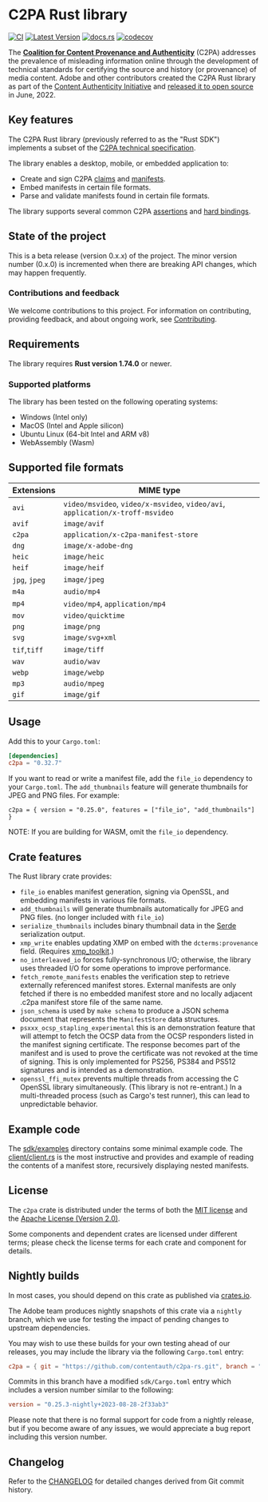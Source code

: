 # C2PA Rust library

[![CI](https://github.com/contentauth/c2pa-rs/actions/workflows/ci.yml/badge.svg)](https://github.com/contentauth/c2pa-rs/actions/workflows/ci.yml) [![Latest Version](https://img.shields.io/crates/v/c2pa.svg)](https://crates.io/crates/c2pa) [![docs.rs](https://img.shields.io/docsrs/c2pa)](https://docs.rs/c2pa/) [![codecov](https://codecov.io/gh/contentauth/c2pa-rs/branch/main/graph/badge.svg?token=YVHWI19EGN)](https://codecov.io/gh/contentauth/c2pa-rs)

<div style={{display: 'none'}}>

The **[Coalition for Content Provenance and Authenticity](https://c2pa.org)** (C2PA) addresses the prevalence of misleading information online through the development of technical standards for certifying the source and history (or provenance) of media content. Adobe and other contributors created the C2PA Rust library as part of the [Content Authenticity Initiative](https://contentauthenticity.org) and [released it to open source](https://contentauthenticity.org/blog/cai-releases-suite-of-open-source-tools-to-advance-digital-content-provenance) in June, 2022.

</div>

## Key features

The C2PA Rust library (previously referred to as the "Rust SDK") implements a subset of the [C2PA technical specification](https://c2pa.org/specifications/specifications/1.4/specs/C2PA_Specification.html).

The library enables a desktop, mobile, or embedded application to:
* Create and sign C2PA [claims](https://c2pa.org/specifications/specifications/1.4/specs/C2PA_Specification.html#_claims) and [manifests](https://c2pa.org/specifications/specifications/1.4/specs/C2PA_Specification.html#_manifests).
* Embed manifests in certain file formats.
* Parse and validate manifests found in certain file formats.

The library supports several common C2PA [assertions](https://c2pa.org/specifications/specifications/1.4/specs/C2PA_Specification.html#_c2pa_standard_assertions) and [hard bindings](https://c2pa.org/specifications/specifications/1.4/specs/C2PA_Specification.html#_hard_bindings).

## State of the project

This is a beta release (version 0.x.x) of the project. The minor version number (0.x.0) is incremented when there are breaking API changes, which may happen frequently.

### Contributions and feedback

We welcome contributions to this project.  For information on contributing, providing feedback, and about ongoing work, see [Contributing](https://github.com/contentauth/c2pa-js/blob/main/CONTRIBUTING.md).

## Requirements

The library requires **Rust version 1.74.0** or newer.

### Supported platforms

The library has been tested on the following operating systems:

* Windows (Intel only)
* MacOS (Intel and Apple silicon)
* Ubuntu Linux (64-bit Intel and ARM v8)
* WebAssembly (Wasm)

## Supported file formats

 | Extensions    | MIME type                                                                     |
 | ------------- | ----------------------------------------------------------------------------- |
 | `avi`         | `video/msvideo`, `video/x-msvideo`, `video/avi`, `application/x-troff-msvideo`|
 | `avif`        | `image/avif`                                                                  |
 | `c2pa`        | `application/x-c2pa-manifest-store`                                           |
 | `dng`         | `image/x-adobe-dng`                                                           |
 | `heic`        | `image/heic`                                                                  |
 | `heif`        | `image/heif`                                                                  |
 | `jpg`, `jpeg` | `image/jpeg`                                                                  |
 | `m4a`         | `audio/mp4`                                                                   |
 | `mp4`         | `video/mp4`, `application/mp4`                                                |
 | `mov`         | `video/quicktime`                                                             |
 | `png`         | `image/png`                                                                   |
 | `svg`         | `image/svg+xml`                                                               |
 | `tif`,`tiff`  | `image/tiff`                                                                  |
 | `wav`         | `audio/wav`                                                                   |
 | `webp`        | `image/webp`                                                                  |
 | `mp3`         | `audio/mpeg`                                                                  |
 | `gif`         | `image/gif`                                                                   |

## Usage

Add this to your `Cargo.toml`:

```toml
[dependencies]
c2pa = "0.32.7"
```

If you want to read or write a manifest file, add the `file_io` dependency to your `Cargo.toml`.
The `add_thumbnails` feature will generate thumbnails for JPEG and PNG files.
 For example:
```
c2pa = { version = "0.25.0", features = ["file_io", "add_thumbnails"] }
```

NOTE: If you are building for WASM, omit the `file_io` dependency.

## Crate features

The Rust library crate provides:

* `file_io` enables manifest generation, signing via OpenSSL, and embedding manifests in various file formats.
* `add_thumbnails` will generate thumbnails automatically for JPEG and PNG files. (no longer included with `file_io`)
* `serialize_thumbnails` includes binary thumbnail data in the [Serde](https://serde.rs/) serialization output.
* `xmp_write` enables updating XMP on embed with the `dcterms:provenance` field. (Requires [xmp_toolkit](https://crates.io/crates/xmp_toolkit).)
* `no_interleaved_io` forces fully-synchronous I/O; otherwise, the library uses threaded I/O for some operations to improve performance.
* `fetch_remote_manifests` enables the verification step to retrieve externally referenced manifest stores.  External manifests are only fetched if there is no embedded manifest store and no locally adjacent .c2pa manifest store file of the same name.
* `json_schema` is used by `make schema` to produce a JSON schema document that represents the `ManifestStore` data structures.
* `psxxx_ocsp_stapling_experimental` this is an demonstration feature that will attempt to fetch the OCSP data from the OCSP responders listed in the manifest signing certificate.  The response becomes part of the manifest and is used to prove the certificate was not revoked at the time of signing.  This is only implemented for PS256, PS384 and PS512 signatures and is intended as a demonstration.
* `openssl_ffi_mutex` prevents multiple threads from accessing the C OpenSSL library simultaneously. (This library is not re-entrant.) In a multi-threaded process (such as Cargo's test runner), this can lead to unpredictable behavior.

## Example code

The [sdk/examples](https://github.com/contentauth/c2pa-rs/tree/main/sdk/examples) directory contains some minimal example code.  The [client/client.rs](https://github.com/contentauth/c2pa-rs/blob/main/sdk/examples/client/client.rs) is the most instructive and provides and example of reading the contents of a manifest store, recursively displaying nested manifests.

## License

The `c2pa` crate is distributed under the terms of both the [MIT license](https://github.com/contentauth/c2pa-rs/blob/main/LICENSE-MIT) and the [Apache License (Version 2.0)](https://github.com/contentauth/c2pa-rs/blob/main/LICENSE-APACHE).

Some components and dependent crates are licensed under different terms; please check the license terms for each crate and component for details.

## Nightly builds

In most cases, you should depend on this crate as published via [crates.io](https://crates.io/crates/c2pa).

The Adobe team produces nightly snapshots of this crate via a `nightly` branch, which we use for testing the impact of pending changes to upstream dependencies.

You may wish to use these builds for your own testing ahead of our releases, you may include the library via the following `Cargo.toml` entry:

```toml
c2pa = { git = "https://github.com/contentauth/c2pa-rs.git", branch = "nightly", features = [...]}
```

Commits in this branch have a modified `sdk/Cargo.toml` entry which includes a version number similar to the following:

```toml
version = "0.25.3-nightly+2023-08-28-2f33ab3"
```

Please note that there is no formal support for code from a nightly release, but if you become aware of any issues, we would appreciate a bug report including this version number.

## Changelog

Refer to the [CHANGELOG](https://github.com/contentauth/c2pa-rs/blob/main/CHANGELOG.md) for detailed changes derived from Git commit history.

